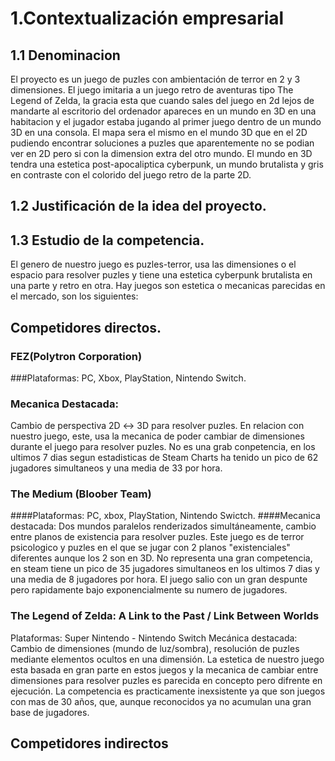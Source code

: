 # 1.Contextualización empresarial
## 1.1 Denominacion
El proyecto es un juego de puzles con ambientación de terror en 2 y 3 dimensiones. El juego imitaria a un juego retro de aventuras tipo The Legend of Zelda, la gracia esta que cuando sales del juego en 2d lejos de mandarte al escritorio del ordenador apareces en un mundo en 3D en una habitacion y el jugador estaba jugando al primer juego dentro de un mundo 3D en una consola. El mapa sera el mismo en el mundo 3D que en el 2D pudiendo encontrar soluciones a puzles que aparentemente no se podian ver en 2D pero si con la dimension extra del otro mundo. El mundo en 3D tendra una estetica post-apocaliptica cyberpunk, un mundo brutalista y gris en contraste con el colorido del juego retro de la parte 2D.

## 1.2 Justificación de la idea del proyecto.

## 1.3 Estudio de la competencia.

El genero de nuestro juego es puzles-terror, usa las dimensiones o el espacio para resolver puzles y tiene una estetica cyberpunk brutalista en una parte y retro en otra. Hay juegos son estetica o mecanicas parecidas en el mercado, son los siguientes:

## Competidores directos.

### FEZ(Polytron Corporation)
###Plataformas: PC, Xbox, PlayStation, Nintendo Switch.
### Mecanica Destacada:
Cambio de perspectiva 2D ↔ 3D para resolver puzles.
En relacion con nuestro juego, este, usa la mecanica de poder cambiar de dimensiones durante el juego para resolver puzles.
No es una grab conpetencia, en los ultimos 7 dias segun estadisticas de Steam Charts ha tenido un pico de 62 jugadores simultaneos y una media de 33 por hora.

### The Medium (Bloober Team)
####Plataformas: PC, xbox, PlayStation, Nintendo Swictch.
####Mecanica destacada: Dos mundos paralelos renderizados simultáneamente, cambio entre planos de existencia para resolver puzles.
Este juego es de terror psicologico y puzles en el que se jugar con 2 planos "existenciales" diferentes aunque los 2 son en 3D. No representa una gran competencia, en steam tiene un pico de 35 jugadores simultaneos en los ultimos 7 dias y una media de 8 jugadores por hora. El juego salio con un gran despunte pero rapidamente bajo exponencialmente su numero de jugadores.

### The Legend of Zelda: A Link to the Past / Link Between Worlds
Plataformas: Super Nintendo - Nintendo Switch
Mecánica destacada: Cambio de dimensiones (mundo de luz/sombra), resolución de puzles mediante elementos ocultos en una dimensión.
La estetica de nuestro juego esta basada en gran parte en estos juegos y la mecanica de cambiar entre dimensiones para resolver puzles es parecida en concepto pero difrente en ejecución. La competencia es practicamente inexsistente ya que son juegos con mas de 30 años, que, aunque reconocidos ya no acumulan una gran base de jugadores.

## Competidores indirectos



